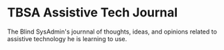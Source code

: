 # TBSA Assistive Tech Journal
 The Blind SysAdmin's journnal of thoughts, ideas, and opinions related to assistive technology he is learning to use.
